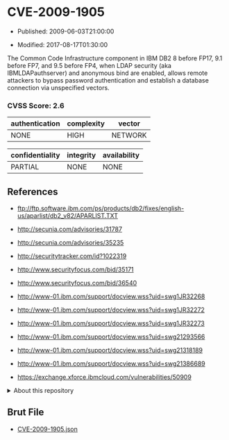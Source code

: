 # CVE-2009-1905

- Published: 2009-06-03T21:00:00

- Modified: 2017-08-17T01:30:00

The Common Code Infrastructure component in IBM DB2 8 before FP17, 9.1 before FP7, and 9.5 before FP4, when LDAP security (aka IBMLDAPauthserver) and anonymous bind are enabled, allows remote attackers to bypass password authentication and establish a database connection via unspecified vectors.

### CVSS Score: **2.6**

| authentication | complexity | vector |
| --- | --- | --- |
| NONE | HIGH | NETWORK |

| confidentiality | integrity | availability |
| --- | --- | --- |
| PARTIAL | NONE | NONE |

## References

* ftp://ftp.software.ibm.com/ps/products/db2/fixes/english-us/aparlist/db2_v82/APARLIST.TXT

* http://secunia.com/advisories/31787

* http://secunia.com/advisories/35235

* http://securitytracker.com/id?1022319

* http://www.securityfocus.com/bid/35171

* http://www.securityfocus.com/bid/36540

* http://www-01.ibm.com/support/docview.wss?uid=swg1JR32268

* http://www-01.ibm.com/support/docview.wss?uid=swg1JR32272

* http://www-01.ibm.com/support/docview.wss?uid=swg1JR32273

* http://www-01.ibm.com/support/docview.wss?uid=swg21293566

* http://www-01.ibm.com/support/docview.wss?uid=swg21318189

* http://www-01.ibm.com/support/docview.wss?uid=swg21386689

* https://exchange.xforce.ibmcloud.com/vulnerabilities/50909

<details>
<summary>About this repository</summary> 

  This repository is part of the project [Live Hack CVE](https://github.com/Live-Hack-CVE). Main website can be found [www.live-hack.org](https://www.live-hack.org) 
  
  Made by [Sn0wAlice](https://github.com/Sn0wAlice) for the people that care about security and need to have a feed of the latest CVEs. Hope you enjoy it, don't forget to star the repo and follow me on [Twitter](https://twitter.com/Sn0wAlice) and [Github](https://github.com/Sn0wAlice). And that is my [personnal website](https://www.alice-snow.me/)

  - [Home Page](https://github.com/Live-Hack-CVE)
  - [Framework](https://github.com/Live-Hack-CVE/cve-framework)
  - [CVE database](https://github.com/Live-Hack-CVE/full_database)
  - [Changelog](https://github.com/Live-Hack-CVE/Changelog)
</details>

## Brut File

* [CVE-2009-1905.json](https://raw.githubusercontent.com/Live-Hack-CVE/full_database/main/cves/2009/CVE-2009-1905.json)

